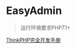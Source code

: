 EasyAdmin
===============

> 运行环境要求PHP7.1+

[ThinkPHP完全开发手册](https://www.kancloud.cn/manual/thinkphp6_0/content)

